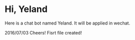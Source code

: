 # Hi, Yeland

Here is a chat bot named Yeland.
It will be applied in wechat.

2016/07/03 Cheers! Fisrt file created!

